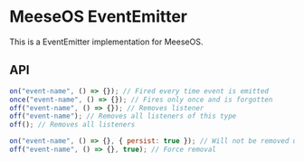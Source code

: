 # MeeseOS EventEmitter

This is a EventEmitter implementation for MeeseOS.

## API

```javascript
on("event-name", () => {}); // Fired every time event is emitted
once("event-name", () => {}); // Fires only once and is forgotten
off("event-name", () => {}); // Removes listener
off("event-name"); // Removes all listeners of this type
off(); // Removes all listeners

on("event-name", () => {}, { persist: true }); // Will not be removed unless forced
off("event-name", () => {}, true); // Force removal
```

